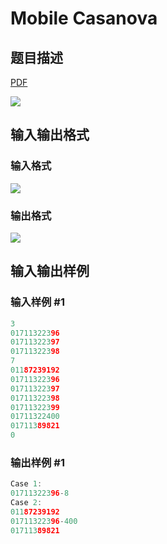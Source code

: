# Mobile Casanova

## 题目描述

[problemUrl]: https://uva.onlinejudge.org/index.php?option=com_onlinejudge&Itemid=8&category=242&page=show_problem&problem=3237

[PDF](https://uva.onlinejudge.org/external/120/p12085.pdf)

![](https://cdn.luogu.com.cn/upload/vjudge_pic/UVA12085/8a58a2d5ec810e2ae054295a1b326dbeab5d9331.png)

## 输入输出格式

### 输入格式

![](https://cdn.luogu.com.cn/upload/vjudge_pic/UVA12085/a42d48fddeeed6c005faeb0bcc13ef5d473accdf.png)

### 输出格式

![](https://cdn.luogu.com.cn/upload/vjudge_pic/UVA12085/de8b5a2df64b1dcde5174feb236feb01b1ed1838.png)

## 输入输出样例

### 输入样例 #1

```cpp
3
01711322396
01711322397
01711322398
7
01187239192
01711322396
01711322397
01711322398
01711322399
01711322400
01711389821
0
```


### 输出样例 #1

```cpp
Case 1:
01711322396-8
Case 2:
01187239192
01711322396-400
01711389821
```


